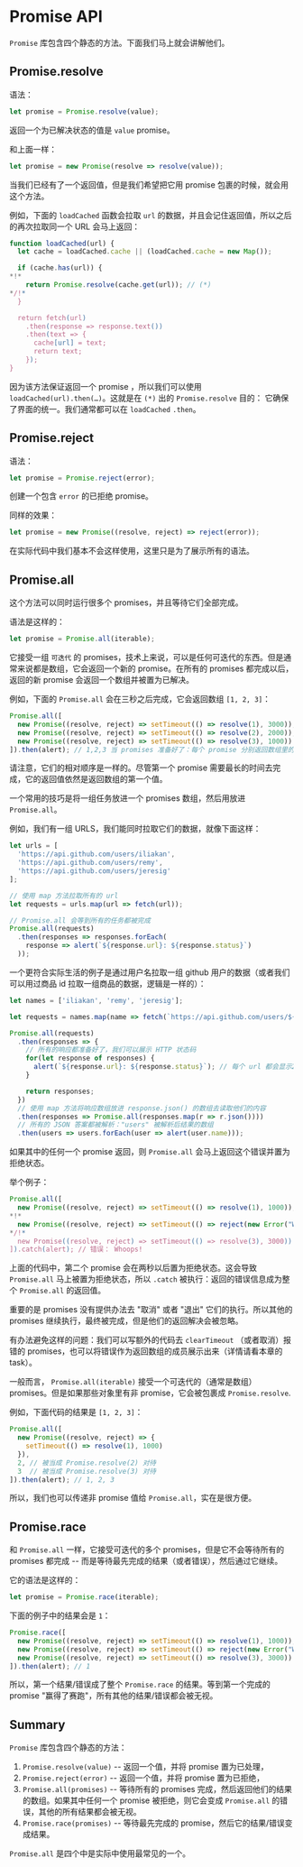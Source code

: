 # Promise API

`Promise` 库包含四个静态的方法。下面我们马上就会讲解他们。

## Promise.resolve

语法：

```js
let promise = Promise.resolve(value);
```

返回一个为已解决状态的值是 `value` promise。

和上面一样：

```js
let promise = new Promise(resolve => resolve(value));
```

当我们已经有了一个返回值，但是我们希望把它用 promise 包裹的时候，就会用这个方法。

例如，下面的 `loadCached` 函数会拉取 `url` 的数据，并且会记住返回值，所以之后的再次拉取同一个 URL 会马上返回：

```js
function loadCached(url) {
  let cache = loadCached.cache || (loadCached.cache = new Map());

  if (cache.has(url)) {
*!*
    return Promise.resolve(cache.get(url)); // (*)
*/!*
  }

  return fetch(url)
    .then(response => response.text())
    .then(text => {
      cache[url] = text;
      return text;
    });
}
```

因为该方法保证返回一个 promise ，所以我们可以使用 `loadCached(url).then(…)`。这就是在 `(*)` 出的 `Promise.resolve` 目的： 它确保了界面的统一。我们通常都可以在 `loadCached` `.then`。

## Promise.reject

语法：

```js
let promise = Promise.reject(error);
```

创建一个包含 `error` 的已拒绝 promise。

同样的效果：

```js
let promise = new Promise((resolve, reject) => reject(error));
```

在实际代码中我们基本不会这样使用，这里只是为了展示所有的语法。

## Promise.all

这个方法可以同时运行很多个 promises，并且等待它们全部完成。

语法是这样的：

```js
let promise = Promise.all(iterable);
```

它接受一组 `可迭代` 的 promises，技术上来说，可以是任何可迭代的东西。但是通常来说都是数组，它会返回一个新的 promise。在所有的 promises 都完成以后，返回的新 promise 会返回一个数组并被置为已解决。

例如，下面的 `Promise.all` 会在三秒之后完成，它会返回数组 `[1, 2, 3]`：

```js run
Promise.all([
  new Promise((resolve, reject) => setTimeout(() => resolve(1), 3000)), // 1
  new Promise((resolve, reject) => setTimeout(() => resolve(2), 2000)), // 2
  new Promise((resolve, reject) => setTimeout(() => resolve(3), 1000))  // 3
]).then(alert); // 1,2,3 当 promises 准备好了：每个 promise 分别返回数组里的一个值
```

请注意，它们的相对顺序是一样的。尽管第一个 promise 需要最长的时间去完成，它的返回值依然是返回数组的第一个值。

一个常用的技巧是将一组任务放进一个 promises 数组，然后用放进 `Promise.all`。

例如，我们有一组 URLS，我们能同时拉取它们的数据，就像下面这样：

```js run
let urls = [
  'https://api.github.com/users/iliakan',
  'https://api.github.com/users/remy',
  'https://api.github.com/users/jeresig'
];

// 使用 map 方法拉取所有的 url
let requests = urls.map(url => fetch(url));

// Promise.all 会等到所有的任务都被完成
Promise.all(requests)
  .then(responses => responses.forEach(
    response => alert(`${response.url}: ${response.status}`)
  ));
```

一个更符合实际生活的例子是通过用户名拉取一组 github 用户的数据（或者我们可以用过商品 id 拉取一组商品的数据，逻辑是一样的）：

```js run
let names = ['iliakan', 'remy', 'jeresig'];

let requests = names.map(name => fetch(`https://api.github.com/users/${name}`));

Promise.all(requests)
  .then(responses => {
    // 所有的响应都准备好了，我们可以展示 HTTP 状态码
    for(let response of responses) {
      alert(`${response.url}: ${response.status}`); // 每个 url 都会显示200
    }

    return responses;
  })
  // 使用 map 方法将响应数组放进 response.json() 的数组去读取他们的内容
  .then(responses => Promise.all(responses.map(r => r.json())))
  // 所有的 JSON 答案都被解析："users" 被解析后结果的数组
  .then(users => users.forEach(user => alert(user.name)));
```

如果其中的任何一个 promise 返回，则 `Promise.all` 会马上返回这个错误并置为拒绝状态。

举个例子：


```js run
Promise.all([
  new Promise((resolve, reject) => setTimeout(() => resolve(1), 1000)),
*!*
  new Promise((resolve, reject) => setTimeout(() => reject(new Error("Whoops!")), 2000)),
*/!*
  new Promise((resolve, reject) => setTimeout(() => resolve(3), 3000))
]).catch(alert); // 错误： Whoops!
```

上面的代码中，第二个 promise 会在两秒以后置为拒绝状态。这会导致 `Promise.all` 马上被置为拒绝状态，所以 `.catch` 被执行：返回的错误信息成为整个 `Promise.all` 的返回值。

重要的是 promises 没有提供办法去 "取消" 或者 "退出" 它们的执行。所以其他的 promises 继续执行，最终被完成，但是他们的返回解决会被忽略。

有办法避免这样的问题：我们可以写额外的代码去 `clearTimeout` （或者取消）报错的 promises，也可以将错误作为返回数组的成员展示出来（详情请看本章的 task）。

一般而言， `Promise.all(iterable)` 接受一个可迭代的（通常是数组）promises。但是如果那些对象里有非 promise，它会被包裹成 `Promise.resolve`.

例如，下面代码的结果是 `[1, 2, 3]`：

```js run
Promise.all([
  new Promise((resolve, reject) => {
    setTimeout(() => resolve(1), 1000)
  }),
  2, // 被当成 Promise.resolve(2) 对待
  3  // 被当成 Promise.resolve(3) 对待
]).then(alert); // 1, 2, 3
```

所以，我们也可以传递非 promise 值给 `Promise.all`，实在是很方便。


## Promise.race

和 `Promise.all` 一样，它接受可迭代的多个 promises，但是它不会等待所有的 promises 都完成 -- 而是等待最先完成的结果（或者错误），然后通过它继续。

它的语法是这样的：

```js
let promise = Promise.race(iterable);
```

下面的例子中的结果会是 `1`：

```js run
Promise.race([
  new Promise((resolve, reject) => setTimeout(() => resolve(1), 1000)),
  new Promise((resolve, reject) => setTimeout(() => reject(new Error("Whoops!")), 2000)),
  new Promise((resolve, reject) => setTimeout(() => resolve(3), 3000))
]).then(alert); // 1
```

所以，第一个结果/错误成了整个 `Promise.race` 的结果。等到第一个完成的 promise "赢得了赛跑"，所有其他的结果/错误都会被无视。

## Summary

`Promise` 库包含四个静态的方法：

1. `Promise.resolve(value)` -- 返回一个值，并将 promise 置为已处理，
2. `Promise.reject(error)` -- 返回一个值，并将 promise 置为已拒绝，
3. `Promise.all(promises)` -- 等待所有的 promises 完成，然后返回他们的结果的数组。如果其中任何一个 promise 被拒绝，则它会变成 `Promise.all` 的错误，其他的所有结果都会被无视。
4. `Promise.race(promises)` -- 等待最先完成的 promise，然后它的结果/错误变成结果。

`Promise.all` 是四个中是实际中使用最常见的一个。
